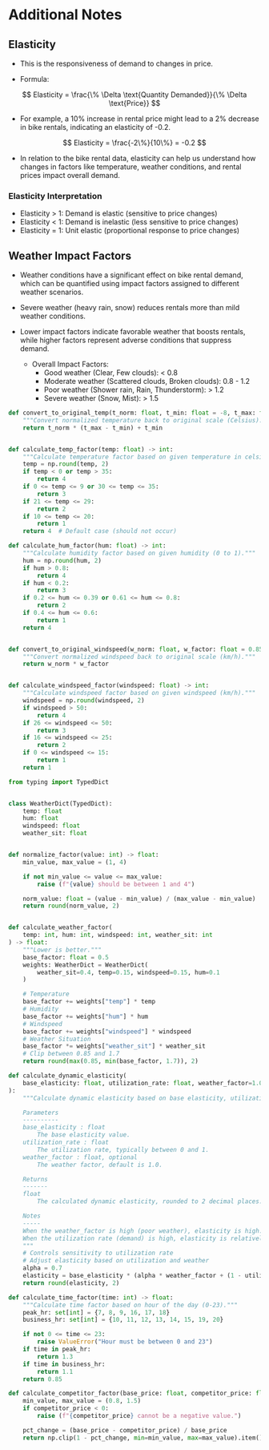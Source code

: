 # Additional Notes

## Elasticity

- This is the responsiveness of demand to changes in price.

- Formula:

$$ Elasticity = \frac{\% \Delta \text{Quantity Demanded}}{\% \Delta \text{Price}} $$

- For example, a 10% increase in rental price might lead to a 2% decrease in bike rentals, indicating an elasticity of -0.2.

$$ Elasticity = \frac{-2\%}{10\%} = -0.2 $$

- In relation to the bike rental data, elasticity can help us understand how changes in factors like temperature, weather conditions, and rental prices impact overall demand.

### Elasticity Interpretation

- Elasticity > 1: Demand is elastic (sensitive to price changes)
- Elasticity < 1: Demand is inelastic (less sensitive to price changes)
- Elasticity = 1: Unit elastic (proportional response to price changes)

## Weather Impact Factors

- Weather conditions have a significant effect on bike rental demand, which can be quantified using impact factors assigned to different weather scenarios.

- Severe weather (heavy rain, snow) reduces rentals more than mild weather conditions.

- Lower impact factors indicate favorable weather that boosts rentals, while higher factors represent adverse conditions that suppress demand.

  - Overall Impact Factors:
    - Good weather (Clear, Few clouds): < 0.8
    - Moderate weather (Scattered clouds, Broken clouds): 0.8 - 1.2
    - Poor weather (Shower rain, Rain, Thunderstorm): > 1.2
    - Severe weather (Snow, Mist): > 1.5

```py
def convert_to_original_temp(t_norm: float, t_min: float = -8, t_max: float = 39) -> float:
    """Convert normalized temperature back to original scale (Celsius)."""
    return t_norm * (t_max - t_min) + t_min


def calculate_temp_factor(temp: float) -> int:
    """Calculate temperature factor based on given temperature in celsius."""
    temp = np.round(temp, 2)
    if temp < 0 or temp > 35:
        return 4
    if 0 <= temp <= 9 or 30 <= temp <= 35:
        return 3
    if 21 <= temp <= 29:
        return 2
    if 10 <= temp <= 20:
        return 1
    return 4  # Default case (should not occur)

def calculate_hum_factor(hum: float) -> int:
    """Calculate humidity factor based on given humidity (0 to 1)."""
    hum = np.round(hum, 2)
    if hum > 0.8:
        return 4
    if hum < 0.2:
        return 3
    if 0.2 <= hum <= 0.39 or 0.61 <= hum <= 0.8:
        return 2
    if 0.4 <= hum <= 0.6:
        return 1
    return 4


def convert_to_original_windspeed(w_norm: float, w_factor: float = 0.8507) -> float:
    """Convert normalized windspeed back to original scale (km/h)."""
    return w_norm * w_factor


def calculate_windspeed_factor(windspeed: float) -> int:
    """Calculate windspeed factor based on given windspeed (km/h)."""
    windspeed = np.round(windspeed, 2)
    if windspeed > 50:
        return 4
    if 26 <= windspeed <= 50:
        return 3
    if 16 <= windspeed <= 25:
        return 2
    if 0 <= windspeed <= 15:
        return 1
    return 1

from typing import TypedDict


class WeatherDict(TypedDict):
    temp: float
    hum: float
    windspeed: float
    weather_sit: float


def normalize_factor(value: int) -> float:
    min_value, max_value = (1, 4)

    if not min_value <= value <= max_value:
        raise (f"{value} should be between 1 and 4")

    norm_value: float = (value - min_value) / (max_value - min_value)
    return round(norm_value, 2)


def calculate_weather_factor(
    temp: int, hum: int, windspeed: int, weather_sit: int
) -> float:
    """Lower is better."""
    base_factor: float = 0.5
    weights: WeatherDict = WeatherDict(
        weather_sit=0.4, temp=0.15, windspeed=0.15, hum=0.1
    )

    # Temperature
    base_factor += weights["temp"] * temp
    # Humidity
    base_factor += weights["hum"] * hum
    # Windspeed
    base_factor += weights["windspeed"] * windspeed
    # Weather Situation
    base_factor *= weights["weather_sit"] * weather_sit
    # Clip between 0.85 and 1.7
    return round(max(0.85, min(base_factor, 1.7)), 2)

def calculate_dynamic_elasticity(
    base_elasticity: float, utilization_rate: float, weather_factor=1.0
):
    """Calculate dynamic elasticity based on base elasticity, utilization rate, and weather factor.

    Parameters
    ----------
    base_elasticity : float
        The base elasticity value.
    utilization_rate : float
        The utilization rate, typically between 0 and 1.
    weather_factor : float, optional
        The weather factor, default is 1.0.

    Returns
    -------
    float
        The calculated dynamic elasticity, rounded to 2 decimal places.

    Notes
    -----
    When the weather_factor is high (poor weather), elasticity is high.
    When the utilization rate (demand) is high, elasticity is relatively low.
    """
    # Controls sensitivity to utilization rate
    # Adjust elasticity based on utilization and weather
    alpha = 0.7
    elasticity = base_elasticity * (alpha * weather_factor + (1 - utilization_rate))
    return round(elasticity, 2)

def calculate_time_factor(time: int) -> float:
    """Calculate time factor based on hour of the day (0-23)."""
    peak_hr: set[int] = {7, 8, 9, 16, 17, 18}
    business_hr: set[int] = {10, 11, 12, 13, 14, 15, 19, 20}

    if not 0 <= time <= 23:
        raise ValueError("Hour must be between 0 and 23")
    if time in peak_hr:
        return 1.3
    if time in business_hr:
        return 1.1
    return 0.85

def calculate_competitor_factor(base_price: float, competitor_price: float) -> float:
    min_value, max_value = (0.8, 1.5)
    if competitor_price < 0:
        raise (f"{competitor_price} cannot be a negative value.")

    pct_change = (base_price - competitor_price) / base_price
    return np.clip(1 - pct_change, min=min_value, max=max_value).item()
```

